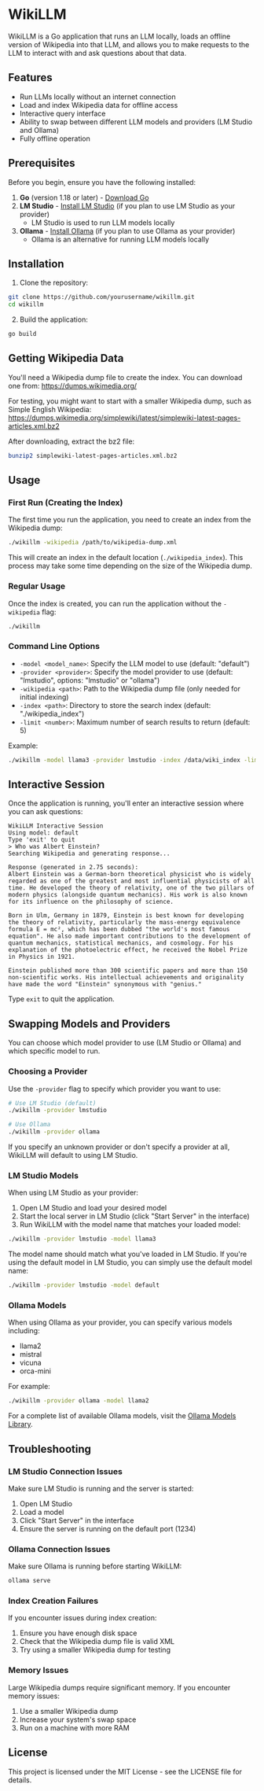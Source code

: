 # WikiLLM

WikiLLM is a Go application that runs an LLM locally, loads an offline version of Wikipedia into that LLM, and allows you to make requests to the LLM to interact with and ask questions about that data.

## Features

- Run LLMs locally without an internet connection
- Load and index Wikipedia data for offline access
- Interactive query interface
- Ability to swap between different LLM models and providers (LM Studio and Ollama)
- Fully offline operation

## Prerequisites

Before you begin, ensure you have the following installed:

1. **Go** (version 1.18 or later) - [Download Go](https://golang.org/dl/)
2. **LM Studio** - [Install LM Studio](https://lmstudio.ai/) (if you plan to use LM Studio as your provider)
   - LM Studio is used to run LLM models locally
3. **Ollama** - [Install Ollama](https://ollama.ai/download) (if you plan to use Ollama as your provider)
   - Ollama is an alternative for running LLM models locally

## Installation

1. Clone the repository:

```bash
git clone https://github.com/yourusername/wikillm.git
cd wikillm
```

2. Build the application:

```bash
go build
```

## Getting Wikipedia Data

You'll need a Wikipedia dump file to create the index. You can download one from:
https://dumps.wikimedia.org/

For testing, you might want to start with a smaller Wikipedia dump, such as Simple English Wikipedia:
https://dumps.wikimedia.org/simplewiki/latest/simplewiki-latest-pages-articles.xml.bz2

After downloading, extract the bz2 file:

```bash
bunzip2 simplewiki-latest-pages-articles.xml.bz2
```

## Usage

### First Run (Creating the Index)

The first time you run the application, you need to create an index from the Wikipedia dump:

```bash
./wikillm -wikipedia /path/to/wikipedia-dump.xml
```

This will create an index in the default location (`./wikipedia_index`). This process may take some time depending on the size of the Wikipedia dump.

### Regular Usage

Once the index is created, you can run the application without the `-wikipedia` flag:

```bash
./wikillm
```

### Command Line Options

- `-model <model_name>`: Specify the LLM model to use (default: "default")
- `-provider <provider>`: Specify the model provider to use (default: "lmstudio", options: "lmstudio" or "ollama")
- `-wikipedia <path>`: Path to the Wikipedia dump file (only needed for initial indexing)
- `-index <path>`: Directory to store the search index (default: "./wikipedia_index")
- `-limit <number>`: Maximum number of search results to return (default: 5)

Example:

```bash
./wikillm -model llama3 -provider lmstudio -index /data/wiki_index -limit 10
```

## Interactive Session

Once the application is running, you'll enter an interactive session where you can ask questions:

```
WikiLLM Interactive Session
Using model: default
Type 'exit' to quit
> Who was Albert Einstein?
Searching Wikipedia and generating response...

Response (generated in 2.75 seconds):
Albert Einstein was a German-born theoretical physicist who is widely regarded as one of the greatest and most influential physicists of all time. He developed the theory of relativity, one of the two pillars of modern physics (alongside quantum mechanics). His work is also known for its influence on the philosophy of science.

Born in Ulm, Germany in 1879, Einstein is best known for developing the theory of relativity, particularly the mass-energy equivalence formula E = mc², which has been dubbed "the world's most famous equation". He also made important contributions to the development of quantum mechanics, statistical mechanics, and cosmology. For his explanation of the photoelectric effect, he received the Nobel Prize in Physics in 1921.

Einstein published more than 300 scientific papers and more than 150 non-scientific works. His intellectual achievements and originality have made the word "Einstein" synonymous with "genius."
```

Type `exit` to quit the application.

## Swapping Models and Providers

You can choose which model provider to use (LM Studio or Ollama) and which specific model to run.

### Choosing a Provider

Use the `-provider` flag to specify which provider you want to use:

```bash
# Use LM Studio (default)
./wikillm -provider lmstudio

# Use Ollama
./wikillm -provider ollama
```

If you specify an unknown provider or don't specify a provider at all, WikiLLM will default to using LM Studio.

### LM Studio Models

When using LM Studio as your provider:

1. Open LM Studio and load your desired model
2. Start the local server in LM Studio (click "Start Server" in the interface)
3. Run WikiLLM with the model name that matches your loaded model:

```bash
./wikillm -provider lmstudio -model llama3
```

The model name should match what you've loaded in LM Studio. If you're using the default model in LM Studio, you can simply use the default model name:

```bash
./wikillm -provider lmstudio -model default
```

### Ollama Models

When using Ollama as your provider, you can specify various models including:

- llama2
- mistral
- vicuna
- orca-mini

For example:

```bash
./wikillm -provider ollama -model llama2
```

For a complete list of available Ollama models, visit the [Ollama Models Library](https://ollama.ai/library).

## Troubleshooting

### LM Studio Connection Issues

Make sure LM Studio is running and the server is started:

1. Open LM Studio
2. Load a model
3. Click "Start Server" in the interface
4. Ensure the server is running on the default port (1234)

### Ollama Connection Issues

Make sure Ollama is running before starting WikiLLM:

```bash
ollama serve
```

### Index Creation Failures

If you encounter issues during index creation:

1. Ensure you have enough disk space
2. Check that the Wikipedia dump file is valid XML
3. Try using a smaller Wikipedia dump for testing

### Memory Issues

Large Wikipedia dumps require significant memory. If you encounter memory issues:

1. Use a smaller Wikipedia dump
2. Increase your system's swap space
3. Run on a machine with more RAM

## License

This project is licensed under the MIT License - see the LICENSE file for details.
